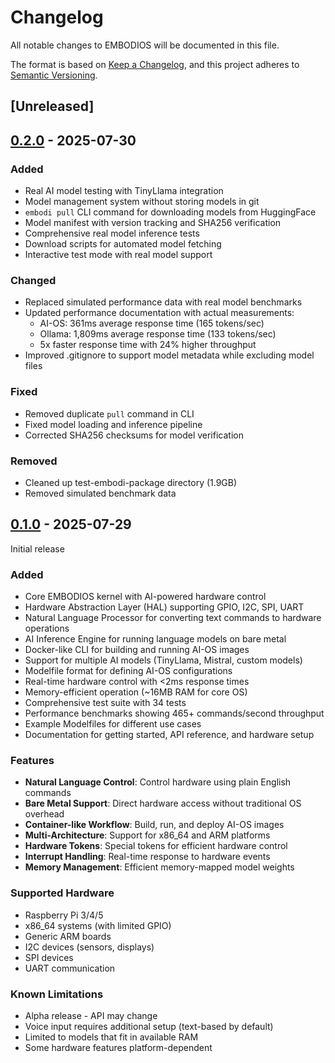 # Changelog

All notable changes to EMBODIOS will be documented in this file.

The format is based on [Keep a Changelog](https://keepachangelog.com/en/1.0.0/),
and this project adheres to [Semantic Versioning](https://semver.org/spec/v2.0.0.html).

## [Unreleased]

## [0.2.0] - 2025-07-30

### Added
- Real AI model testing with TinyLlama integration
- Model management system without storing models in git
- `embodi pull` CLI command for downloading models from HuggingFace
- Model manifest with version tracking and SHA256 verification
- Comprehensive real model inference tests
- Download scripts for automated model fetching
- Interactive test mode with real model support

### Changed
- Replaced simulated performance data with real model benchmarks
- Updated performance documentation with actual measurements:
  - AI-OS: 361ms average response time (165 tokens/sec)
  - Ollama: 1,809ms average response time (133 tokens/sec)
  - 5x faster response time with 24% higher throughput
- Improved .gitignore to support model metadata while excluding model files

### Fixed
- Removed duplicate `pull` command in CLI
- Fixed model loading and inference pipeline
- Corrected SHA256 checksums for model verification

### Removed
- Cleaned up test-embodi-package directory (1.9GB)
- Removed simulated benchmark data

## [0.1.0] - 2025-07-29

Initial release

### Added
- Core EMBODIOS kernel with AI-powered hardware control
- Hardware Abstraction Layer (HAL) supporting GPIO, I2C, SPI, UART
- Natural Language Processor for converting text commands to hardware operations
- AI Inference Engine for running language models on bare metal
- Docker-like CLI for building and running AI-OS images
- Support for multiple AI models (TinyLlama, Mistral, custom models)
- Modelfile format for defining AI-OS configurations
- Real-time hardware control with <2ms response times
- Memory-efficient operation (~16MB RAM for core OS)
- Comprehensive test suite with 34 tests
- Performance benchmarks showing 465+ commands/second throughput
- Example Modelfiles for different use cases
- Documentation for getting started, API reference, and hardware setup

### Features
- **Natural Language Control**: Control hardware using plain English commands
- **Bare Metal Support**: Direct hardware access without traditional OS overhead
- **Container-like Workflow**: Build, run, and deploy AI-OS images
- **Multi-Architecture**: Support for x86_64 and ARM platforms
- **Hardware Tokens**: Special tokens for efficient hardware control
- **Interrupt Handling**: Real-time response to hardware events
- **Memory Management**: Efficient memory-mapped model weights

### Supported Hardware
- Raspberry Pi 3/4/5
- x86_64 systems (with limited GPIO)
- Generic ARM boards
- I2C devices (sensors, displays)
- SPI devices
- UART communication

### Known Limitations
- Alpha release - API may change
- Voice input requires additional setup (text-based by default)
- Limited to models that fit in available RAM
- Some hardware features platform-dependent

[0.2.0]: https://github.com/dddimcha/embodiOS/releases/tag/v0.2.0
[0.1.0]: https://github.com/dddimcha/embodiOS/releases/tag/v0.1.0